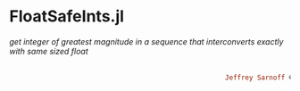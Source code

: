 # FloatSafeInts.jl
###### get integer of greatest magnitude in a sequence that interconverts exactly with same sized float
```ruby
                                                      Jeffrey Sarnoff © 2016-Mar-22 at New York
```
